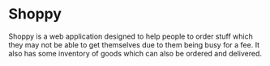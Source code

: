 # Shoppy
 Shoppy is a web application designed to help people to order stuff which they may not be able to get themselves due to them  being busy for a fee. It also has some inventory of goods which can also be ordered and delivered.
